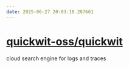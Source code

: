 ```yaml
---
date: 2025-06-27 20:03:18.287661
---
```


# [quickwit-oss/quickwit](https://github.com/quickwit-oss/quickwit)

cloud search engine for logs and traces